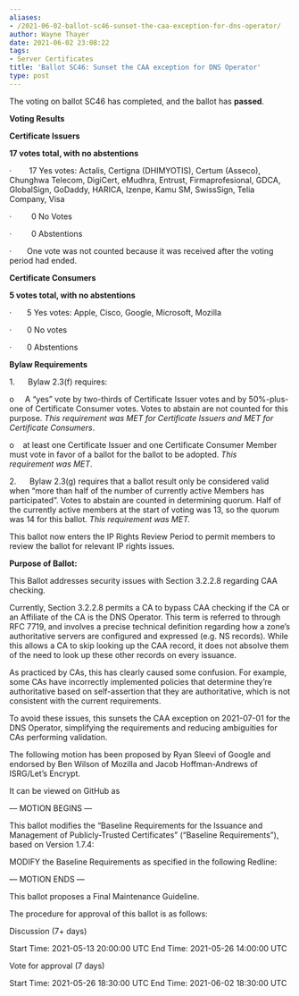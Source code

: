 ```yaml
---
aliases:
- /2021-06-02-ballot-sc46-sunset-the-caa-exception-for-dns-operator/
author: Wayne Thayer
date: 2021-06-02 23:08:22
tags:
- Server Certificates
title: 'Ballot SC46: Sunset the CAA exception for DNS Operator'
type: post
---
```


The voting on ballot SC46 has completed, and the ballot has **passed**.

**Voting Results**

**Certificate Issuers**

**17 votes total, with no abstentions**

·        17 Yes votes: Actalis, Certigna (DHIMYOTIS), Certum (Asseco), Chunghwa Telecom, DigiCert, eMudhra, Entrust, Firmaprofesional, GDCA, GlobalSign, GoDaddy, HARICA, Izenpe, Kamu SM, SwissSign, Telia Company, Visa

·         0 No Votes

·         0 Abstentions

·       One vote was not counted because it was received after the voting period had ended.

**Certificate Consumers**

**5 votes total, with no abstentions**

·       5 Yes votes: Apple, Cisco, Google, Microsoft, Mozilla

·       0 No votes

·       0 Abstentions

**Bylaw Requirements**

1.      Bylaw 2.3(f) requires:

o     A “yes” vote by two-thirds of Certificate Issuer votes and by 50%-plus-one of Certificate Consumer votes. Votes to abstain are not counted for this purpose.
_This requirement was MET for Certificate Issuers and MET for Certificate Consumers_.

o    at least one Certificate Issuer and one Certificate Consumer Member must vote in favor of a ballot for the ballot to be adopted.
_This requirement was MET_.

2.      Bylaw 2.3(g) requires that a ballot result only be considered valid when “more than half of the number of currently active Members has participated”. Votes to abstain are counted in determining quorum. Half of the currently active members at the start of voting was 13, so the quorum was 14 for this ballot.
_This requirement was MET._

This ballot now enters the IP Rights Review Period to permit members to review the ballot for relevant IP rights issues.

**Purpose of Ballot:**

This Ballot addresses security issues with Section 3.2.2.8 regarding CAA checking.

Currently, Section 3.2.2.8 permits a CA to bypass CAA checking if the CA or an Affiliate of the CA is the DNS Operator. This term is referred to through RFC 7719, and involves a precise technical definition regarding how a zone’s authoritative servers are configured and expressed (e.g. NS records). While this allows a CA to skip looking up the CAA record, it does not absolve them of the need to look up these other records on every issuance.

As practiced by CAs, this has clearly caused some confusion. For example, some CAs have incorrectly implemented policies that determine they’re authoritative based on self-assertion that they are authoritative, which is not consistent with the current requirements.

To avoid these issues, this sunsets the CAA exception on 2021-07-01 for the DNS Operator, simplifying the requirements and reducing ambiguities for CAs performing validation.

The following motion has been proposed by Ryan Sleevi of Google and endorsed by Ben Wilson of Mozilla and Jacob Hoffman-Andrews of ISRG/Let’s Encrypt.

It can be viewed on GitHub as

— MOTION BEGINS —

This ballot modifies the “Baseline Requirements for the Issuance and Management of Publicly-Trusted Certificates” (“Baseline Requirements”), based on Version 1.7.4:

MODIFY the Baseline Requirements as specified in the following Redline:

— MOTION ENDS —

This ballot proposes a Final Maintenance Guideline.

The procedure for approval of this ballot is as follows:

Discussion (7+ days)

Start Time: 2021-05-13 20:00:00 UTC
End Time: 2021-05-26 14:00:00 UTC

Vote for approval (7 days)

Start Time: 2021-05-26 18:30:00 UTC
End Time: 2021-06-02 18:30:00 UTC